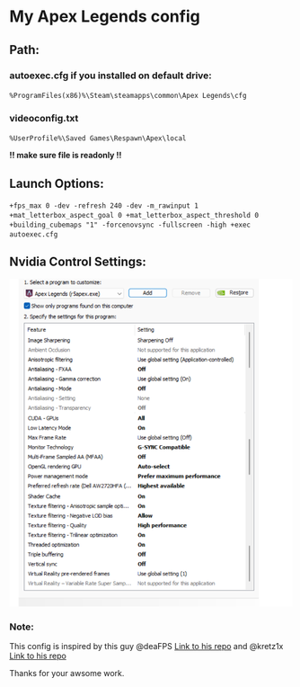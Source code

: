 # My Apex Legends config

## Path:

### autoexec.cfg if you installed on default drive:

`%ProgramFiles(x86)%\Steam\steamapps\common\Apex Legends\cfg`

### videoconfig.txt

`%UserProfile%\Saved Games\Respawn\Apex\local`

**!! make sure file is readonly !!**

## Launch Options:

`+fps_max 0 -dev -refresh 240 -dev -m_rawinput 1 +mat_letterbox_aspect_goal 0 +mat_letterbox_aspect_threshold 0 +building_cubemaps "1" -forcenovsync -fullscreen -high +exec autoexec.cfg`

## Nvidia Control Settings:

![NC-Settings](assets/NC-Settings.png)

### Note:

This config is inspired by this guy @deaFPS [Link to his repo](https://github.com/deaFPS/apex-configs-by-deafps) and @kretz1x [Link to his repo](https://github.com/kretz1xD/Apex-Legends-Tweaks)

Thanks for your awsome work.
